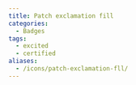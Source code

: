 ```yaml
---
title: Patch exclamation fill
categories:
  - Badges
tags:
  - excited
  - certified
aliases:
  - /icons/patch-exclamation-fll/
---
```

